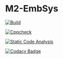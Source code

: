 # M2-EmbSys

[![Build](https://github.com/SudhanKrishnasamy/M2-EmbSys/actions/workflows/Build.yml/badge.svg)](https://github.com/SudhanKrishnasamy/M2-EmbSys/actions/workflows/Build.yml)

[![Cppcheck](https://github.com/SudhanKrishnasamy/M2-EmbSys/actions/workflows/c-cpp.yml/badge.svg)](https://github.com/SudhanKrishnasamy/M2-EmbSys/actions/workflows/c-cpp.yml)

[![Static Code Analysis](https://github.com/SudhanKrishnasamy/M2-EmbSys/actions/workflows/static.yml/badge.svg)](https://github.com/SudhanKrishnasamy/M2-EmbSys/actions/workflows/static.yml)

[![Codacy Badge](https://app.codacy.com/project/badge/Grade/8f5a3405722f420ea41b0c60f1d31e6c)](https://www.codacy.com/gh/SudhanKrishnasamy/M2-EmbSys/dashboard?utm_source=github.com&amp;utm_medium=referral&amp;utm_content=SudhanKrishnasamy/M2-EmbSys&amp;utm_campaign=Badge_Grade)

